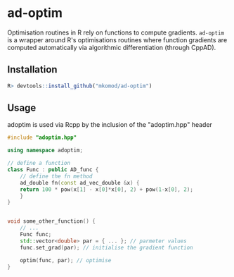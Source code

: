 # ad-optim

Optimisation routines in R rely on functions to compute gradients. `ad-optim` is a wrapper around R's optimisations routines where function gradients are computed automatically via algorithmic differentiation (through CppAD).

## Installation

```R
R> devtools::install_github("mkomod/ad-optim")
```

## Usage 

adoptim is used via Rcpp by the inclusion of the "adoptim.hpp" header

```C++
#include "adoptim.hpp"

using namespace adoptim;

// define a function
class Func : public AD_func {
    // define the fn method
    ad_double fn(const ad_vec_double &x) {
	return 100 * pow(x[1] - x[0]*x[0], 2) + pow(1-x[0], 2);
    }
}


void some_other_function() {
    // ...
    Func func;
    std::vector<double> par = { ... }; // parmeter values
    func.set_grad(par); // initialise the gradient function

    optim(func, par); // optimise
}
```
